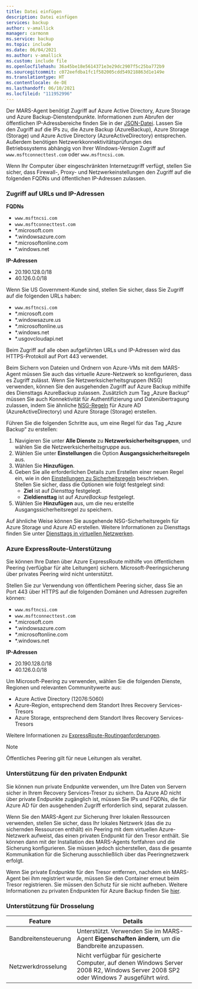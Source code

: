 ```yaml
---
title: Datei einfügen
description: Datei einfügen
services: backup
author: v-amallick
manager: carmonm
ms.service: backup
ms.topic: include
ms.date: 06/04/2021
ms.author: v-amallick
ms.custom: include file
ms.openlocfilehash: 36a45be18e5614371e3e29dc2907f5c25ba772b9
ms.sourcegitcommit: c072eefdba1fc1f582005cdd549218863d1e149e
ms.translationtype: HT
ms.contentlocale: de-DE
ms.lasthandoff: 06/10/2021
ms.locfileid: "111952996"
---
```

Der MARS-Agent benötigt Zugriff auf Azure Active Directory, Azure Storage und Azure Backup-Dienstendpunkte. Informationen zum Abrufen der öffentlichen IP-Adressbereiche finden Sie in der [JSON-Datei](https://www.microsoft.com/en-us/download/confirmation.aspx?id=56519&preserveview=true). Lassen Sie den Zugriff auf die IPs zu, die Azure Backup (AzureBackup), Azure Storage (Storage) und Azure Active Directory (AzureActiveDirectory) entsprechen. Außerdem benötigen Netzwerkkonnektivitätsprüfungen des Betriebssystems abhängig von Ihrer Windows-Version Zugriff auf `www.msftconnecttest.com` oder `www.msftncsi.com`.

Wenn Ihr Computer über eingeschränkten Internetzugriff verfügt, stellen Sie sicher, dass Firewall-, Proxy- und Netzwerkeinstellungen den Zugriff auf die folgenden FQDNs und öffentlichen IP-Adressen zulassen.

### <a name="url-and-ip-access"></a>Zugriff auf URLs und IP-Adressen

**FQDNs**

- `www.msftncsi.com`
- `www.msftconnecttest.com`
- *.microsoft.com
- *.windowsazure.com
- *.microsoftonline.com
- *.windows.net

**IP-Adressen**

- 20.190.128.0/18
- 40.126.0.0/18

Wenn Sie US Government-Kunde sind, stellen Sie sicher, dass Sie Zugriff auf die folgenden URLs haben:

- `www.msftncsi.com`
- *.microsoft.com
- *.windowsazure.us
- *.microsoftonline.us
- *.windows.net
- *.usgovcloudapi.net

Beim Zugriff auf alle oben aufgeführten URLs und IP-Adressen wird das HTTPS-Protokoll auf Port 443 verwendet.

Beim Sichern von Dateien und Ordnern von Azure-VMs mit dem MARS-Agent müssen Sie auch das virtuelle Azure-Netzwerk so konfigurieren, dass es Zugriff zulässt. Wenn Sie Netzwerksicherheitsgruppen (NSG) verwenden, können Sie den ausgehenden Zugriff auf Azure Backup mithilfe des Diensttags AzureBackup zulassen. Zusätzlich zum Tag „Azure Backup“ müssen Sie auch Konnektivität für Authentifizierung und Datenübertragung zulassen, indem Sie ähnliche [NSG-Regeln](../articles/virtual-network/network-security-groups-overview.md#service-tags) für Azure AD (AzureActiveDirectory) und Azure Storage (Storage) erstellen.

Führen Sie die folgenden Schritte aus, um eine Regel für das Tag „Azure Backup“ zu erstellen:

1. Navigieren Sie unter **Alle Dienste** zu **Netzwerksicherheitsgruppen**, und wählen Sie die Netzwerksicherheitsgruppe aus.
1. Wählen Sie unter **Einstellungen** die Option **Ausgangssicherheitsregeln** aus.
1. Wählen Sie **Hinzufügen**.
1. Geben Sie alle erforderlichen Details zum Erstellen einer neuen Regel ein, wie in den [Einstellungen zu Sicherheitsregeln](../articles/virtual-network/manage-network-security-group.md#security-rule-settings) beschrieben.<br>Stellen Sie sicher, dass die Optionen wie folgt festgelegt sind:
   - **Ziel** ist auf _Diensttag_ festgelegt.
   - **Zieldiensttag** ist auf _AzureBackup_ festgelegt.
1. Wählen Sie **Hinzufügen** aus, um die neu erstellte Ausgangssicherheitsregel zu speichern.

Auf ähnliche Weise können Sie ausgehende NSG-Sicherheitsregeln für Azure Storage und Azure AD erstellen. Weitere Informationen zu Diensttags finden Sie unter [Diensttags in virtuellen Netzwerken](../articles/virtual-network/service-tags-overview.md).

### <a name="azure-expressroute-support"></a>Azure ExpressRoute-Unterstützung

Sie können Ihre Daten über Azure ExpressRoute mithilfe von öffentlichem Peering (verfügbar für alte Leitungen) sichern. Microsoft-Peeringsicherung über privates Peering wird nicht unterstützt.

Stellen Sie zur Verwendung von öffentlichem Peering sicher, dass Sie an Port 443 über HTTPS auf die folgenden Domänen und Adressen zugreifen können:

- `www.msftncsi.com`
- `www.msftconnecttest.com`
- *.microsoft.com
- *.windowsazure.com
- *.microsoftonline.com
- *.windows.net

**IP-Adressen**
- 20.190.128.0/18
- 40.126.0.0/18

Um Microsoft-Peering zu verwenden, wählen Sie die folgenden Dienste, Regionen und relevanten Communitywerte aus:
- Azure Active Directory (12076:5060)
- Azure-Region, entsprechend dem Standort Ihres Recovery Services-Tresors
- Azure Storage, entsprechend dem Standort Ihres Recovery Services-Tresors

Weitere Informationen zu [ExpressRoute-Routinganforderungen](../articles/expressroute/expressroute-routing.md#bgp).

>[!NOTE]
>Öffentliches Peering gilt für neue Leitungen als veraltet.


### <a name="private-endpoint-support"></a>Unterstützung für den privaten Endpunkt

Sie können nun private Endpunkte verwenden, um Ihre Daten von Servern sicher in Ihrem Recovery Services-Tresor zu sichern. Da Azure AD nicht über private Endpunkte zugänglich ist, müssen Sie IPs und FQDNs, die für Azure AD für den ausgehenden Zugriff erforderlich sind, separat zulassen.

Wenn Sie den MARS-Agent zur Sicherung Ihrer lokalen Ressourcen verwenden, stellen Sie sicher, dass Ihr lokales Netzwerk (das die zu sichernden Ressourcen enthält) ein Peering mit dem virtuellen Azure-Netzwerk aufweist, das einen privaten Endpunkt für den Tresor enthält. Sie können dann mit der Installation des MARS-Agents fortfahren und die Sicherung konfigurieren. Sie müssen jedoch sicherstellen, dass die gesamte Kommunikation für die Sicherung ausschließlich über das Peeringnetzwerk erfolgt.

Wenn Sie private Endpunkte für den Tresor entfernen, nachdem ein MARS-Agent bei ihm registriert wurde, müssen Sie den Container erneut beim Tresor registrieren. Sie müssen den Schutz für sie nicht aufheben.
Weitere Informationen zu privaten Endpunkten für Azure Backup finden Sie [hier](../articles/backup/private-endpoints.md).

### <a name="throttling-support"></a>Unterstützung für Drosselung

**Feature** | **Details**
--- | ---
Bandbreitensteuerung | Unterstützt. Verwenden Sie im MARS-Agent **Eigenschaften ändern**, um die Bandbreite anzupassen.
Netzwerkdrosselung | Nicht verfügbar für gesicherte Computer, auf denen Windows Server 2008 R2, Windows Server 2008 SP2 oder Windows 7 ausgeführt wird.
